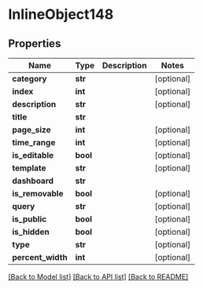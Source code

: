 # InlineObject148

## Properties
Name | Type | Description | Notes
------------ | ------------- | ------------- | -------------
**category** | **str** |  | [optional] 
**index** | **int** |  | [optional] 
**description** | **str** |  | [optional] 
**title** | **str** |  | 
**page_size** | **int** |  | [optional] 
**time_range** | **int** |  | [optional] 
**is_editable** | **bool** |  | [optional] 
**template** | **str** |  | [optional] 
**dashboard** | **str** |  | 
**is_removable** | **bool** |  | [optional] 
**query** | **str** |  | [optional] 
**is_public** | **bool** |  | [optional] 
**is_hidden** | **bool** |  | [optional] 
**type** | **str** |  | [optional] 
**percent_width** | **int** |  | [optional] 

[[Back to Model list]](../README.md#documentation-for-models) [[Back to API list]](../README.md#documentation-for-api-endpoints) [[Back to README]](../README.md)


